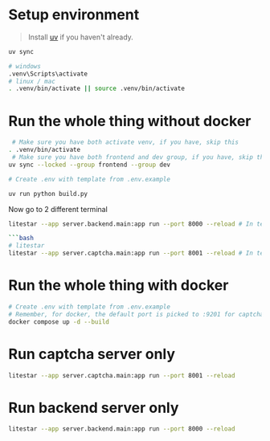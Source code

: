 # Setup environment

> Install [uv](https://docs.astral.sh/uv/getting-started/installation/) if you haven't already.
```bash
uv sync

# windows
.venv\Scripts\activate
# linux / mac
. .venv/bin/activate || source .venv/bin/activate
```

# Run the whole thing without docker
```bash
 # Make sure you have both activate venv, if you have, skip this
. .venv/bin/activate
 # Make sure you have both frontend and dev group, if you have, skip this
uv sync --locked --group frontend --group dev

# Create .env with template from .env.example

uv run python build.py
```
Now go to 2 different terminal
```sh
litestar --app server.backend.main:app run --port 8000 --reload # In terminal 1
```
```sh
```bash
# litestar
litestar --app server.captcha.main:app run --port 8001 --reload # In terminal 2
```

# Run the whole thing with docker
```sh
# Create .env with template from .env.example
# Remember, for docker, the default port is picked to :9201 for captcha server, so you must create the .env for it to work
docker compose up -d --build
```

# Run captcha server only

```bash
litestar --app server.captcha.main:app run --port 8001 --reload
```

# Run backend server only

```bash
litestar --app server.backend.main:app run --port 8000 --reload
```
<!--
# Potential dependency when using `math` group (gmpy2)
```bash
sudo apt-get install libgmp-dev libmpfr-dev libmpc-dev # Ubuntu/Debian alike

# macOS
brew install gmp
brew install libmpc
brew install mpfr
```-->
